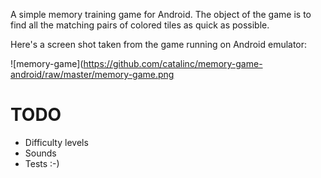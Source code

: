 A simple memory training game for Android. The object of the game is to find all the matching pairs of colored tiles as quick as possible.

Here's a screen shot taken from the game running on Android emulator:

![memory-game](https://github.com/catalinc/memory-game-android/raw/master/memory-game.png

# TODO

- Difficulty levels
- Sounds
- Tests :-)